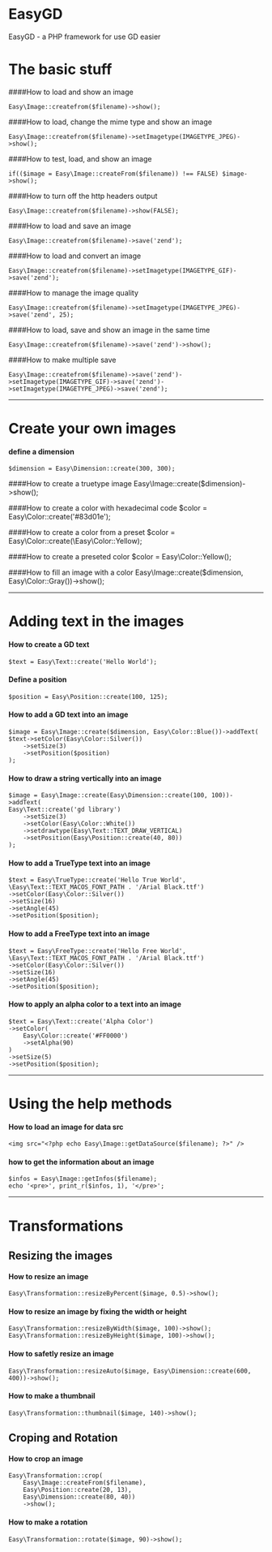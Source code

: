 EasyGD
======

EasyGD - a PHP framework for use GD easier


# The basic stuff 


####How to load and show an image

    Easy\Image::createfrom($filename)->show();
	

####How to load, change the mime type and show an image

    Easy\Image::createfrom($filename)->setImagetype(IMAGETYPE_JPEG)->show();


####How to test, load, and show an image

    if(($image = Easy\Image::createFrom($filename)) !== FALSE) $image->show();


####How to turn off the http headers output

    Easy\Image::createfrom($filename)->show(FALSE);


####How to load and save an image

    Easy\Image::createfrom($filename)->save('zend');


####How to load and convert an image

    Easy\Image::createfrom($filename)->setImagetype(IMAGETYPE_GIF)->save('zend');


####How to manage the image quality

    Easy\Image::createfrom($filename)->setImagetype(IMAGETYPE_JPEG)->save('zend', 25);


####How to load, save and show an image in the same time

    Easy\Image::createfrom($filename)->save('zend')->show();


####How to make multiple save

    Easy\Image::createfrom($filename)->save('zend')->setImagetype(IMAGETYPE_GIF)->save('zend')->setImagetype(IMAGETYPE_JPEG)->save('zend');

----

# Create your own images

#### define a dimension
    $dimension = Easy\Dimension::create(300, 300);

####How to create a truetype image
    Easy\Image::create($dimension)->show();

####How to create a color with hexadecimal code
    $color = Easy\Color::create('#83d01e');

####How to create a color from a preset
    $color = Easy\Color::create(\Easy\Color::Yellow);

####How to create a preseted color 
    $color = Easy\Color::Yellow();

####How to fill an image with a color 
    Easy\Image::create($dimension, Easy\Color::Gray())->show();

----

# Adding text in the images 

#### How to create a GD text
    $text = Easy\Text::create('Hello World');

#### Define a position
    $position = Easy\Position::create(100, 125);


#### How to add a GD text into an image
    $image = Easy\Image::create($dimension, Easy\Color::Blue())->addText(
	$text->setColor(Easy\Color::Silver())
		->setSize(3)
		->setPosition($position)
    );


#### How to draw a string vertically into an image
    $image = Easy\Image::create(Easy\Dimension::create(100, 100))->addText(
	Easy\Text::create('gd library')
		->setSize(3)
		->setColor(Easy\Color::White())
		->setdrawtype(Easy\Text::TEXT_DRAW_VERTICAL)
		->setPosition(Easy\Position::create(40, 80))
    );

#### How to add a TrueType text into an image

    $text = Easy\TrueType::create('Hello True World', \Easy\Text::TEXT_MACOS_FONT_PATH . '/Arial Black.ttf')
	->setColor(Easy\Color::Silver())
	->setSize(16)
	->setAngle(45)
	->setPosition($position);


#### How to add a FreeType text into an image

    $text = Easy\FreeType::create('Hello Free World', \Easy\Text::TEXT_MACOS_FONT_PATH . '/Arial Black.ttf')
	->setColor(Easy\Color::Silver())
	->setSize(16)
	->setAngle(45)
	->setPosition($position);

#### How to apply an alpha color to a text into an image
    $text =	Easy\Text::create('Alpha Color')
	->setColor(
		Easy\Color::create('#FF0000')
		->setAlpha(90)
	)
	->setSize(5)
	->setPosition($position);

----

# Using the help methods


#### How to load an image for data src
    <img src="<?php echo Easy\Image::getDataSource($filename); ?>" />

#### how to get the information about an image
    $infos = Easy\Image::getInfos($filename);
    echo '<pre>', print_r($infos, 1), '</pre>';

----

# Transformations

## Resizing the images

#### How to resize an image
    Easy\Transformation::resizeByPercent($image, 0.5)->show();


#### How to resize an image by fixing the width or height
    Easy\Transformation::resizeByWidth($image, 100)->show();
    Easy\Transformation::resizeByHeight($image, 100)->show();

#### How to safetly resize an image 
    Easy\Transformation::resizeAuto($image, Easy\Dimension::create(600, 400))->show();

#### How to make a thumbnail
    Easy\Transformation::thumbnail($image, 140)->show();

## Croping and Rotation

#### How to crop an image
    Easy\Transformation::crop(
        Easy\Image::createFrom($filename), 
        Easy\Position::create(20, 13), 
        Easy\Dimension::create(80, 40))
        ->show();

#### How to make a rotation
    Easy\Transformation::rotate($image, 90)->show();



